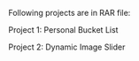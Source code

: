 Following projects are in RAR file:

Project 1: Personal Bucket List 

Project 2: Dynamic Image Slider

